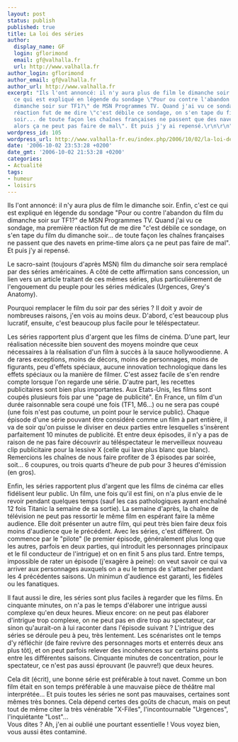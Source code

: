 ```yaml
---
layout: post
status: publish
published: true
title: La loi des séries
author:
  display_name: GF
  login: gflorimond
  email: gf@valhalla.fr
  url: http://www.valhalla.fr
author_login: gflorimond
author_email: gf@valhalla.fr
author_url: http://www.valhalla.fr
excerpt: "Ils l'ont annoncé: il n'y aura plus de film le dimanche soir. Enfin, c'est
  ce qui est expliqué en légende du sondage \"Pour ou contre l'abandon du film du
  dimanche soir sur TF1?\" de MSN Programmes TV. Quand j'ai vu ce sondage, ma première
  réaction fut de me dire \"c'est débile ce sondage, on s'en tape du film du dimanche
  soir... de toute façon les chaînes françaises ne passent que des navets en prime-time
  alors ça ne peut pas faire de mal\". Et puis j'y ai repensé.\r\n\r\n"
wordpress_id: 105
wordpress_url: http://www.valhalla-fr.eu/index.php/2006/10/02/la-loi-des-series/
date: '2006-10-02 23:53:28 +0200'
date_gmt: '2006-10-02 21:53:28 +0200'
categories:
- Actualité
tags:
- humeur
- loisirs
---
```

<p>Ils l'ont annoncé: il n'y aura plus de film le dimanche soir. Enfin, c'est ce qui est expliqué en légende du sondage "Pour ou contre l'abandon du film du dimanche soir sur TF1?" de MSN Programmes TV. Quand j'ai vu ce sondage, ma première réaction fut de me dire "c'est débile ce sondage, on s'en tape du film du dimanche soir... de toute façon les chaînes françaises ne passent que des navets en prime-time alors ça ne peut pas faire de mal". Et puis j'y ai repensé.</p>
<p><a id="more"></a><a id="more-105"></a></p>
<p>Le sacro-saint (toujours d'après MSN) film du dimanche soir sera remplacé par des séries américaines. A côté de cette affirmation sans concession, un lien vers un article traitant de ces mêmes séries, plus particulièrement de l'engouement du peuple pour les séries médicales (Urgences, Grey's Anatomy).</p>
<p>Pourquoi remplacer le film du soir par des séries ? Il doit y avoir de nombreuses raisons, j'en vois au moins deux. D'abord, c'est beaucoup plus lucratif, ensuite, c'est beaucoup plus facile pour le téléspectateur.</p>
<p>Les séries rapportent plus d'argent que les films de cinéma. D'une part, leur réalisation nécessite bien souvent des moyens moindre que ceux nécessaires à la réalisation d'un film à succès à la sauce hollywoodienne. A de rares exceptions, moins de décors, moins de personnages, moins de figurants, peu d'effets spéciaux, aucune innovation technologique dans les effets spéciaux ou la manière de filmer. C'est assez facile de s'en rendre compte lorsque l'on regarde une série. D'autre part, les recettes publicitaires sont bien plus importantes. Aux Etats-Unis, les films sont coupés plusieurs fois par une "page de publicité". En France, un film d'un durée raisonnable sera coupé une fois (TF1, M6...) ou ne sera pas coupé (une fois n'est pas coutume, un point pour le service public). Chaque épisode d'une série pouvant être considéré comme un film à part entière, il va de soir qu'on puisse le diviser en deux parties entre lesquelles s'insèrent parfaitement 10 minutes de publicité. Et entre deux épisodes, il n'y a pas de raison de ne pas faire découvrir au téléspectateur le merveilleux nouveau clip publicitaire pour la lessive X (celle qui lave plus blanc que blanc). Remercions les chaînes de nous faire profiter de 3 épisodes par soirée, soit... 6 coupures, ou trois quarts d'heure de pub pour 3 heures d'émission (en gros).</p>
<p>Enfin, les séries rapportent plus d'argent que les films de cinéma car elles fidélisent leur public. Un film, une fois qu'il est fini, on n'a plus envie de le revoir pendant quelques temps (sauf les cas pathologiques ayant enchaîné 12 fois Titanic la semaine de sa sortie). La semaine d'après, la chaîne de télévision ne peut pas ressortir le même film en espérant faire la même audience. Elle doit présenter un autre film, qui peut très bien faire deux fois moins d'audience que le précédent. Avec les séries, c'est différent. On commence par le "pilote" (le premier épisode, généralement plus long que les autres, parfois en deux parties, qui introduit les personnages principaux et le fil conducteur de l'intrigue) et on en finit 5 ans plus tard. Entre temps, impossible de rater un épisode (j'exagère à peine): on veut savoir ce qui va arriver aux personnages auxquels on a eu le temps de s'attacher pendant les 4 précédentes saisons. Un minimun d'audience est garanti, les fidèles ou les fanatiques.</p>
<p>Il faut aussi le dire, les séries sont plus faciles à regarder que les films. En cinquante minutes, on n'a pas le temps d'élaborer une intrigue aussi complexe qu'en deux heures. Mieux encore: on ne peut pas élaborer d'intrigue trop complexe, on ne peut pas en dire trop au spectateur, car sinon qu'aurait-on à lui raconter dans l'épisode suivant ? L'intrigue des séries se déroule peu à peu, très lentement. Les scénaristes ont le temps d'y réfléchir (de faire revivre des personnages morts et enterrés deux ans plus tôt), et on peut parfois relever des incohérences sur certains points entre les différentes saisons. Cinquante minutes de concentration, pour le spectateur, ce n'est pas aussi éprouvant (le pauvre!) que deux heures.</p>
<p>Cela dit (écrit), une bonne série est préférable à tout navet. Comme un bon film était en son temps préférable à une mauvaise pièce de théâtre mal interprétée... Et puis toutes les séries ne sont pas mauvaises, certaines sont mêmes très bonnes. Cela dépend certes des goûts de chacun, mais on peut tout de même citer la très vénérable "X-Files", l'incontournable "Urgences", l'inquiétante "Lost"...<br />
Vous dites ? Ah, j'en ai oublié une pourtant essentielle ! Vous voyez bien, vous aussi êtes contaminé.</p>
